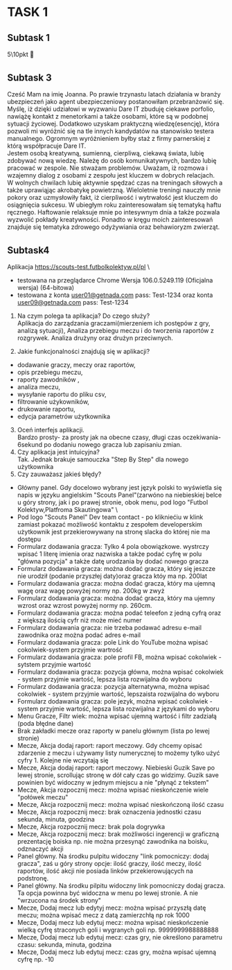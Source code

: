 **TASK 1** 
=
**Subtask 1**
----

5\10pkt :slightly_frowning_face:
######
**Subtask 3**
----
Cześć Mam na imię Joanna. Po prawie trzynastu latach działania w branży ubezpieczeń jako agent ubezpieczeniowy postanowiłam przebranżowić się. Myślę, iż dzięki udziałowi w wyzwaniu Dare IT zbuduję ciekawe porfolio, nawiążę kontakt z menetorkami a także osobami, które są w podobnej sytuacji życiowej. Dodatkowo uzyskam praktyczną wiedzę(esencję), która pozwoli mi wyróżnić się na tle innych kandydatów na stanowisko testera manualnego. Ogromnym wyróżnieniem byłby staż z firmy parnerskiej z którą współpracuje Dare IT.\
Jestem osobą kreatywną, sumienną, cierpliwą, ciekawą świata, lubię zdobywać nową wiedzę. Należę do osób komunikatywnych, bardzo lubię pracować w zespole. Nie stważam problemów. Uważam, iż rozmowa i wzajemny dialog z osobami z zespołu jest kluczem w dobrych relacjach.\
W wolnych chwilach lubię aktywnie spędzać czas na treningach siłowych a także uprawiąjąc akrobatykę powietrzną. Wieloletnie treningi nauczły mnie pokory oraz uzmysłowiły fakt, iż cierpliwość i wytrwałość jest kluczem do osiągnięcia sukcesu. W ubiegłym roku zainteresowałam się tematyką haftu ręcznego. Haftowanie relaksuje mnie po intesywnym dnia a także pozwala wyzwolić pokłady kreatywności. Ponadto w kręgu moich zainteresowań znajduje się tematyka zdrowego odyżywiania oraz behawioryzm zwierząt.
######
**Subtask4**
----
Aplikacja https://scouts-test.futbolkolektyw.pl/pl \
* testowana na przeglądarce Chrome Wersja 106.0.5249.119 (Oficjalna wersja) (64-bitowa) 
* testowana z  konta user01@getnada.com pass: Test-1234 oraz konta user09@getnada.com pass: Test-1234

1. Na czym polega ta aplikacja? Do czego służy?\
Aplikacja do zarządzania graczami(mierzeniem ich postępów z gry, analizą sytuacji), Analiza przebiegu meczu i do tworzenia raportów z rozgrywek. Analiza drużyny oraz drużyn przeciwnych.

2. Jakie funkcjonalności znajdują się w aplikacji? 
* dodawanie graczy, meczy oraz raportów,
* opis przebiegu meczu,
* raporty zawodników ,
* analiza meczu,
* wysyłanie raportu do pliku csv,
* filtrowanie użykowników,
* drukowanie raportu,
* edycja parametrów użytkownika

3. Oceń interfejs aplikacji.\
Bardzo prosty- za prosty jak na obecne czasy, długi czas oczekiwania-6sekund po dodaniu nowego gracza lub zapisaniu zmian. 
4. Czy aplikacja jest intuicyjna? \
Tak. Jednak brakuje samouczka "Step By Step" dla nowego użytkownika
5. Czy zauważasz jakieś błędy?
* Główny panel. Gdy docelowo wybrany jest język polski to wyświetla się napis w języku angielskim "Scouts Panel"(zarwóno na niebieskiej belce u góry strony, jak i po prawej stronie, obok menu, pod logo "Futbol Kolektyw,Platfroma Skautingowa" \
* Pod logo "Scouts Panel" Dev team contact - po klikniećiu w klink zamiast pokazać możliwość kontaktu z zespołem developerskim użytkownik jest przekierowywany na stronę slacka do której nie ma dostępu
* Formularz dodawania gracza: Tylko 4 pola obowiązkowe. wystrczy wpisać 1 literę imienia oraz nazwiska a także podać cyfrę w polu "główna pozycja" a także datę urodzania by dodać nowego gracza
* Formularz dodawania gracza: można dodać gracza, który się jeszcze nie urodził (podanie przyszłej daty)oraz gracza któy ma np. 200lat
* Formularz dodawania gracza: można dodać gracza, który ma ujemną wagę oraz wagę powyżej normy np. 200kg w zwyż
* Formularz dodawania gracza: można dodać gracza, który ma ujemny wzrost oraz wzrost powyżej normy np. 260cm.
* Formularz dodawania gracza: można podać teleefon z jedną cyfrą oraz z większą ilością cyfr niż może mieć numer
* Formularz dodawania gracza: nie trzeba podawać adresu e-mail zawodnika oraz można podać adres e-mail 
* Formularz dodawania gracza: pole Link do YouTube można wpisać cokolwiek-system przyjmie wartrość
* Formularz dodawania gracza: pole profil FB, można wpisać cokolwiek -sytstem przyjmie wartość
* Formularz dodawania gracza: pozycja główna, można wpisać cokolwiek - system przyjmie wartość, lepsza lista rozwijalna do wyboru
* Formularz dodawania gracza: pozycja alternatywna, można wpisać cokolwiek - system przyjmie wartość, lepszaista rozwijalna do wyboru
* Formularz dodawania gracza: pole jezyk, można wpisać cokolwiek - system przyjmie wartość, lepsza lista rozwijalna z językami do wyboru
* Menu Gracze, Filtr wiek: można wpisać ujemną wartość i filtr zadziałą (poda błędne dane)
* Brak zakładki mecze oraz raporty w panelu głównym (lista po lewej stronie)
* Mecze, Akcja dodaj raport: raport meczowy. Gdy chcemy opisać zdarzenie z meczu i używamy listy numerycznej to możemy tylko użyć cyfry 1. Kolejne nie wczytają się
* Mecze, Akcja dodaj raport: raport meczowy. Niebieski Guzik Save po lewej stronie, scrollując stronę w dół cały czas go widzimy. Guzik save powinien być widoczny w jednym miejscu a nie "płynąć z tekstem"
* Mecze, Akcja rozpocznij mecz: można wpisać nieskończenie wiele "połówek meczu" 
* Mecze, Akcja rozpocznij mecz: można wpisać nieskończoną ilość czasu
* Mecze, Akcja rozpocznij mecz: brak oznaczenia jednostki czasu sekunda, minuta, goodzina
* Mecze, Akcja rozpocznij mecz: brak pola dogrywka
* Mecze, Akcja rozpocznij mecz: brak możliwości ingerencji w graficzną prezentację boiska np. nie można przesynąć zawodnika na boisku, odznaczyć akcji
* Panel główny. Na środku pulpitu widoczny "link pomocniczy: dodaj gracza", zaś u góry strony opcje: ilość graczy, ilość meczy, ilość raportów, ilość akcji nie posiada linków przekierowujących na podstronę. 
* Panel główny. Na środku pilpitu widoczny link pomocniczy dodaj gracza. Ta opcja powinna być widoczna w menu po lewej stronie. A nie "wrzucona na środek strony"
* Mecze, Dodaj mecz lub edytyj mecz: można wpisać przyszłą datę meczu; można wpisać mecz z datą zamierzchłą np rok 1000
* Mecze, Dodaj mecz lub edytuj mecz: można wpisać nieskończenie wielką cyfrę straconych goli i wygranych goli np. 9999999988888888
* Mecze, Dodaj mecz lub edytuj mecz: czas gry, nie określono parametru czasu: sekunda, minuta, godzina
* Mecze, Dodaj mecz lub edytuj mecz: czas gry, można wpisać ujemną cyfrę np. -10


######
